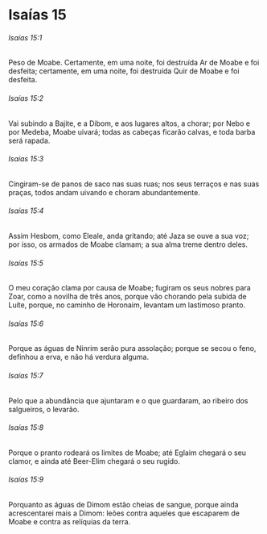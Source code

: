 # Isaías 15

###### Isaías 15:1

Peso de Moabe. Certamente, em uma noite, foi destruída Ar de Moabe e foi desfeita; certamente, em uma noite, foi destruída Quir de Moabe e foi desfeita.

###### Isaías 15:2

Vai subindo a Bajite, e a Dibom, e aos lugares altos, a chorar; por Nebo e por Medeba, Moabe uivará; todas as cabeças ficarão calvas, e toda barba será rapada.

###### Isaías 15:3

Cingiram-se de panos de saco nas suas ruas; nos seus terraços e nas suas praças, todos andam uivando e choram abundantemente.

###### Isaías 15:4

Assim Hesbom, como Eleale, anda gritando; até Jaza se ouve a sua voz; por isso, os armados de Moabe clamam; a sua alma treme dentro deles.

###### Isaías 15:5

O meu coração clama por causa de Moabe; fugiram os seus nobres para Zoar, como a novilha de três anos, porque vão chorando pela subida de Luíte, porque, no caminho de Horonaim, levantam um lastimoso pranto.

###### Isaías 15:6

Porque as águas de Ninrim serão pura assolação; porque se secou o feno, definhou a erva, e não há verdura alguma.

###### Isaías 15:7

Pelo que a abundância que ajuntaram e o que guardaram, ao ribeiro dos salgueiros, o levarão.

###### Isaías 15:8

Porque o pranto rodeará os limites de Moabe; até Eglaim chegará o seu clamor, e ainda até Beer-Elim chegará o seu rugido.

###### Isaías 15:9

Porquanto as águas de Dimom estão cheias de sangue, porque ainda acrescentarei mais a Dimom: leões contra aqueles que escaparem de Moabe e contra as relíquias da terra.

